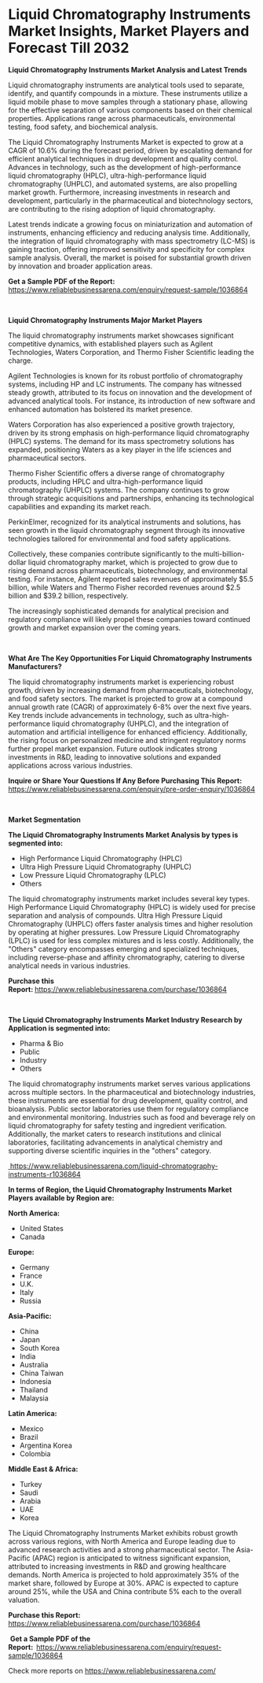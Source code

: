 <p><h1>Liquid Chromatography Instruments Market Insights, Market Players and Forecast Till 2032</h1></p><p><strong>Liquid Chromatography Instruments Market Analysis and Latest Trends</strong></p>
<p><p>Liquid chromatography instruments are analytical tools used to separate, identify, and quantify compounds in a mixture. These instruments utilize a liquid mobile phase to move samples through a stationary phase, allowing for the effective separation of various components based on their chemical properties. Applications range across pharmaceuticals, environmental testing, food safety, and biochemical analysis.</p><p>The Liquid Chromatography Instruments Market is expected to grow at a CAGR of 10.6% during the forecast period, driven by escalating demand for efficient analytical techniques in drug development and quality control. Advances in technology, such as the development of high-performance liquid chromatography (HPLC), ultra-high-performance liquid chromatography (UHPLC), and automated systems, are also propelling market growth. Furthermore, increasing investments in research and development, particularly in the pharmaceutical and biotechnology sectors, are contributing to the rising adoption of liquid chromatography.</p><p>Latest trends indicate a growing focus on miniaturization and automation of instruments, enhancing efficiency and reducing analysis time. Additionally, the integration of liquid chromatography with mass spectrometry (LC-MS) is gaining traction, offering improved sensitivity and specificity for complex sample analysis. Overall, the market is poised for substantial growth driven by innovation and broader application areas.</p></p>
<p><strong>Get a Sample PDF of the Report:&nbsp;</strong> <a href="https://www.reliablebusinessarena.com/enquiry/request-sample/1036864?utm_campaign=2805&utm_medium=2&utm_source=Github&utm_content=ia&utm_term=08042025&utm_id=liquid-chromatography-instruments">https://www.reliablebusinessarena.com/enquiry/request-sample/1036864</a></p>
<p>&nbsp;</p>
<p><strong>Liquid Chromatography Instruments Major Market Players</strong></p>
<p><p>The liquid chromatography instruments market showcases significant competitive dynamics, with established players such as Agilent Technologies, Waters Corporation, and Thermo Fisher Scientific leading the charge. </p><p>Agilent Technologies is known for its robust portfolio of chromatography systems, including HP and LC instruments. The company has witnessed steady growth, attributed to its focus on innovation and the development of advanced analytical tools. For instance, its introduction of new software and enhanced automation has bolstered its market presence.</p><p>Waters Corporation has also experienced a positive growth trajectory, driven by its strong emphasis on high-performance liquid chromatography (HPLC) systems. The demand for its mass spectrometry solutions has expanded, positioning Waters as a key player in the life sciences and pharmaceutical sectors.</p><p>Thermo Fisher Scientific offers a diverse range of chromatography products, including HPLC and ultra-high-performance liquid chromatography (UHPLC) systems. The company continues to grow through strategic acquisitions and partnerships, enhancing its technological capabilities and expanding its market reach.</p><p>PerkinElmer, recognized for its analytical instruments and solutions, has seen growth in the liquid chromatography segment through its innovative technologies tailored for environmental and food safety applications. </p><p>Collectively, these companies contribute significantly to the multi-billion-dollar liquid chromatography market, which is projected to grow due to rising demand across pharmaceuticals, biotechnology, and environmental testing. For instance, Agilent reported sales revenues of approximately $5.5 billion, while Waters and Thermo Fisher recorded revenues around $2.5 billion and $39.2 billion, respectively.</p><p>The increasingly sophisticated demands for analytical precision and regulatory compliance will likely propel these companies toward continued growth and market expansion over the coming years.</p></p>
<p>&nbsp;</p>
<p><strong>What Are The Key Opportunities For Liquid Chromatography Instruments Manufacturers?</strong></p>
<p><p>The liquid chromatography instruments market is experiencing robust growth, driven by increasing demand from pharmaceuticals, biotechnology, and food safety sectors. The market is projected to grow at a compound annual growth rate (CAGR) of approximately 6-8% over the next five years. Key trends include advancements in technology, such as ultra-high-performance liquid chromatography (UHPLC), and the integration of automation and artificial intelligence for enhanced efficiency. Additionally, the rising focus on personalized medicine and stringent regulatory norms further propel market expansion. Future outlook indicates strong investments in R&D, leading to innovative solutions and expanded applications across various industries.</p></p>
<p><strong>Inquire or Share Your Questions If Any Before Purchasing This Report:</strong> <a href="https://www.reliablebusinessarena.com/enquiry/pre-order-enquiry/1036864?utm_campaign=2805&utm_medium=2&utm_source=Github&utm_content=ia&utm_term=08042025&utm_id=liquid-chromatography-instruments">https://www.reliablebusinessarena.com/enquiry/pre-order-enquiry/1036864</a></p>
<p>&nbsp;</p>
<p><strong>Market Segmentation</strong></p>
<p><strong>The Liquid Chromatography Instruments Market Analysis by types is segmented into:</strong></p>
<p><ul><li>High Performance Liquid Chromatography (HPLC)</li><li>Ultra High Pressure Liquid Chromatography (UHPLC)</li><li>Low Pressure Liquid Chromatography (LPLC)</li><li>Others</li></ul></p>
<p><p>The liquid chromatography instruments market includes several key types. High Performance Liquid Chromatography (HPLC) is widely used for precise separation and analysis of compounds. Ultra High Pressure Liquid Chromatography (UHPLC) offers faster analysis times and higher resolution by operating at higher pressures. Low Pressure Liquid Chromatography (LPLC) is used for less complex mixtures and is less costly. Additionally, the "Others" category encompasses emerging and specialized techniques, including reverse-phase and affinity chromatography, catering to diverse analytical needs in various industries.</p></p>
<p><strong>Purchase this Report:&nbsp;</strong><a href="https://www.reliablebusinessarena.com/purchase/1036864?utm_campaign=2805&utm_medium=2&utm_source=Github&utm_content=ia&utm_term=08042025&utm_id=liquid-chromatography-instruments">https://www.reliablebusinessarena.com/purchase/1036864</a></p>
<p>&nbsp;</p>
<p><strong>The Liquid Chromatography Instruments Market Industry Research by Application is segmented into:</strong></p>
<p><ul><li>Pharma & Bio</li><li>Public</li><li>Industry</li><li>Others</li></ul></p>
<p><p>The liquid chromatography instruments market serves various applications across multiple sectors. In the pharmaceutical and biotechnology industries, these instruments are essential for drug development, quality control, and bioanalysis. Public sector laboratories use them for regulatory compliance and environmental monitoring. Industries such as food and beverage rely on liquid chromatography for safety testing and ingredient verification. Additionally, the market caters to research institutions and clinical laboratories, facilitating advancements in analytical chemistry and supporting diverse scientific inquiries in the "others" category.</p></p>
<p><a href="https://www.reliablebusinessarena.com/liquid-chromatography-instruments-r1036864?utm_campaign=2805&utm_medium=2&utm_source=Github&utm_content=ia&utm_term=08042025&utm_id=liquid-chromatography-instruments">&nbsp;https://www.reliablebusinessarena.com/liquid-chromatography-instruments-r1036864</a></p>
<p><strong>In terms of Region, the Liquid Chromatography Instruments Market Players available by Region are:</strong></p>
<p>
    <p> <strong> North America: </strong>
        <ul>
            <li>United States</li>
            <li>Canada</li>
        </ul>
        </p> 
    <p> <strong> Europe: </strong>
        <ul>
            <li>Germany</li>
            <li>France</li>
            <li>U.K.</li>
            <li>Italy</li>
            <li>Russia</li>
        </ul>
        </p> 
    <p> <strong> Asia-Pacific: </strong>
        <ul>
            <li>China</li>
            <li>Japan</li>
            <li>South Korea</li>
            <li>India</li>
            <li>Australia</li>
            <li>China Taiwan</li>
            <li>Indonesia</li>
            <li>Thailand</li>
            <li>Malaysia</li>
        </ul>
        </p> 
    <p> <strong> Latin America: </strong>
        <ul>
            <li>Mexico</li>
            <li>Brazil</li>
            <li>Argentina Korea</li>
            <li>Colombia</li>
        </ul>
        </p> 
    <p> <strong> Middle East & Africa: </strong>
        <ul>
            <li>Turkey</li>
            <li>Saudi</li>
            <li>Arabia</li>
            <li>UAE</li>
            <li>Korea</li>
        </ul>
    </p>
    </p>
<p><p>The Liquid Chromatography Instruments Market exhibits robust growth across various regions, with North America and Europe leading due to advanced research activities and a strong pharmaceutical sector. The Asia-Pacific (APAC) region is anticipated to witness significant expansion, attributed to increasing investments in R&D and growing healthcare demands. North America is projected to hold approximately 35% of the market share, followed by Europe at 30%. APAC is expected to capture around 25%, while the USA and China contribute 5% each to the overall valuation.</p></p>
<p><strong>Purchase this Report: </strong><a href="https://www.reliablebusinessarena.com/purchase/1036864?utm_campaign=2805&utm_medium=2&utm_source=Github&utm_content=ia&utm_term=08042025&utm_id=liquid-chromatography-instruments">https://www.reliablebusinessarena.com/purchase/1036864</a></p>
<p>&nbsp;<strong>Get a Sample PDF of the Report:&nbsp;&nbsp;</strong><a href="https://www.reliablebusinessarena.com/enquiry/request-sample/1036864?utm_campaign=2805&utm_medium=2&utm_source=Github&utm_content=ia&utm_term=08042025&utm_id=liquid-chromatography-instruments">https://www.reliablebusinessarena.com/enquiry/request-sample/1036864</a></p>
<p><strong></strong></p>
<p>Check more reports on <a href="https://www.reliablebusinessarena.com/?utm_campaign=2805&utm_medium=2&utm_source=Github&utm_content=ia&utm_term=08042025&utm_id=liquid-chromatography-instruments">https://www.reliablebusinessarena.com/</a></p>